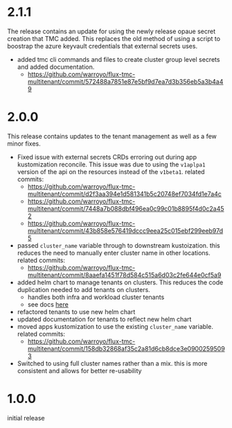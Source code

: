 # 2.1.1

The release contains an update for using the newly release opaue secret creation that TMC added. This replaces the old method of using a script to boostrap the azure keyvault credentials that external secrets uses. 

* added tmc cli commands and files to create cluster group level secrets and added documentation.
  * https://github.com/warroyo/flux-tmc-multitenant/commit/572488a7851e87e5bf9d7ea7d3b356eb5a3b4a49


# 2.0.0

This release contains updates to the tenant management as well as a few minor fixes.

* Fixed issue with external secrets CRDs erroring out during app kustomization reconcile. This issue was due to using the `v1aplpa1` version of the api on the resources instead of the `v1beta1`. related commits:
  * https://github.com/warroyo/flux-tmc-multitenant/commit/d2f3aa394e1d581341b5c20748ef7034fd1e7a4c
  * https://github.com/warroyo/flux-tmc-multitenant/commit/7448a7b088dbf496ea0c99c01b8895f4d0c2a452
  * https://github.com/warroyo/flux-tmc-multitenant/commit/43b858e576419dccc9eea25c015ebf299eeb97d5
* passed `cluster_name` variable through to downstream kustoization. this reduces the need to manually enter cluster name in other locations. related commits:
  * https://github.com/warroyo/flux-tmc-multitenant/commit/8aaefa1451f78d584c515a6d03c2fe644e0cf5a9
* added helm chart to manage tenants on clusters. This reduces the code duplication needed to add tenants on clusters.
  * handles both infra and workload cluster tenants
  * see docs [here](https://github.com/warroyo/flux-tmc-multitenant/tree/main/tenant-generator) 
* refactored tenants to use new helm chart
* updated documentation for tenants to reflect new helm chart
* moved apps kustomization to use the existing `cluster_name` variable. related commits:
  * https://github.com/warroyo/flux-tmc-multitenant/commit/158db32868af35c2a81d6cb8dce3e09002595093
* Switched to using full cluster names rather than a mix. this is more consistent and allows for better re-usability

# 1.0.0

initial release